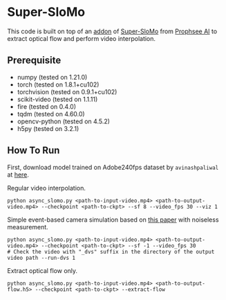 # Super-SloMo

This code is built on top of an [addon](https://github.com/prophesee-ai/Super-SloMo) of [Super-SloMo](https://github.com/avinashpaliwal/Super-SloMo) from [Prophsee AI](https://www.prophesee.ai/) to extract optical flow and perform video interpolation.

## Prerequisite
* numpy (tested on 1.21.0)
* torch (tested on 1.8.1+cu102)
* torchvision (tested on 0.9.1+cu102)
* scikit-video (tested on 1.1.11)
* fire (tested on 0.4.0)
* tqdm (tested on 4.60.0)
* opencv-python (tested on 4.5.2)
* h5py (tested on 3.2.1)

## How To Run

First, download model trained on Adobe240fps dataset by `avinashpaliwal` at [here](https://drive.google.com/file/d/1IvobLDbRiBgZr3ryCRrWL8xDbMZ-KnpF/view).

Regular video interpolation.
```
python async_slomo.py <path-to-input-video.mp4> <path-to-output-video.mp4> --checkpoint <path-to-ckpt> --sf 8 --video_fps 30 --viz 1
```

Simple event-based camera simulation based on [this paper](https://arxiv.org/pdf/1912.03095.pdf) with noiseless measurement.
```
python async_slomo.py <path-to-input-video.mp4> <path-to-output-video.mp4> --checkpoint <path-to-ckpt> --sf -1 --video_fps 30
# Check the video with "_dvs" suffix in the directory of the output video path --run-dvs 1
```

Extract optical flow only.
```
python async_slomo.py <path-to-input-video.mp4> <path-to-output-flow.h5> --checkpoint <path-to-ckpt> --extract-flow
```
